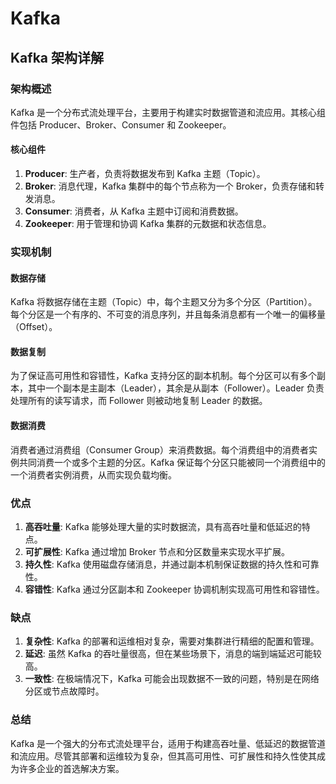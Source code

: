 # Kafka

## Kafka 架构详解

<!-- notecardId: 1735486916256 -->

### 架构概述

Kafka 是一个分布式流处理平台，主要用于构建实时数据管道和流应用。其核心组件包括 Producer、Broker、Consumer 和 Zookeeper。

#### 核心组件

1. **Producer**: 生产者，负责将数据发布到 Kafka 主题（Topic）。
2. **Broker**: 消息代理，Kafka 集群中的每个节点称为一个 Broker，负责存储和转发消息。
3. **Consumer**: 消费者，从 Kafka 主题中订阅和消费数据。
4. **Zookeeper**: 用于管理和协调 Kafka 集群的元数据和状态信息。

### 实现机制

#### 数据存储

Kafka 将数据存储在主题（Topic）中，每个主题又分为多个分区（Partition）。每个分区是一个有序的、不可变的消息序列，并且每条消息都有一个唯一的偏移量（Offset）。

#### 数据复制

为了保证高可用性和容错性，Kafka 支持分区的副本机制。每个分区可以有多个副本，其中一个副本是主副本（Leader），其余是从副本（Follower）。Leader 负责处理所有的读写请求，而 Follower 则被动地复制 Leader 的数据。

#### 数据消费

消费者通过消费组（Consumer Group）来消费数据。每个消费组中的消费者实例共同消费一个或多个主题的分区。Kafka 保证每个分区只能被同一个消费组中的一个消费者实例消费，从而实现负载均衡。

### 优点

1. **高吞吐量**: Kafka 能够处理大量的实时数据流，具有高吞吐量和低延迟的特点。
2. **可扩展性**: Kafka 通过增加 Broker 节点和分区数量来实现水平扩展。
3. **持久性**: Kafka 使用磁盘存储消息，并通过副本机制保证数据的持久性和可靠性。
4. **容错性**: Kafka 通过分区副本和 Zookeeper 协调机制实现高可用性和容错性。

### 缺点

1. **复杂性**: Kafka 的部署和运维相对复杂，需要对集群进行精细的配置和管理。
2. **延迟**: 虽然 Kafka 的吞吐量很高，但在某些场景下，消息的端到端延迟可能较高。
3. **一致性**: 在极端情况下，Kafka 可能会出现数据不一致的问题，特别是在网络分区或节点故障时。

### 总结

Kafka 是一个强大的分布式流处理平台，适用于构建高吞吐量、低延迟的数据管道和流应用。尽管其部署和运维较为复杂，但其高可用性、可扩展性和持久性使其成为许多企业的首选解决方案。

